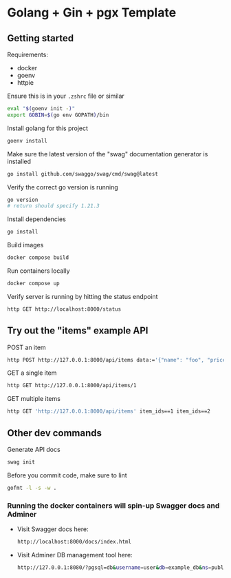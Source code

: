 # Golang + Gin + pgx Template

## Getting started

Requirements:
- docker
- goenv
- httpie

Ensure this is in your `.zshrc` file or similar
```sh
eval "$(goenv init -)"
export GOBIN=$(go env GOPATH)/bin
```

Install golang for this project
```sh
goenv install
```

Make sure the latest version of the "swag" documentation generator is installed
```sh
go install github.com/swaggo/swag/cmd/swag@latest
```

Verify the correct go version is running
```sh
go version
# return should specify 1.21.3
```

Install dependencies
```sh
go install
```

Build images
```sh
docker compose build
```

Run containers locally
```sh
docker compose up
```

Verify server is running by hitting the status endpoint
```sh
http GET http://localhost:8000/status
```

## Try out the "items" example API

POST an item
```sh
http POST http://127.0.0.1:8000/api/items data:='{"name": "foo", "price": 3.14}'
```

GET a single item
```sh
http GET http://127.0.0.1:8000/api/items/1
```

GET multiple items
```sh
http GET 'http://127.0.0.1:8000/api/items' item_ids==1 item_ids==2
```

## Other dev commands

Generate API docs
```sh
swag init
```

Before you commit code, make sure to lint
```sh
gofmt -l -s -w .
```

### Running the docker containers will spin-up Swagger docs and Adminer

- Visit Swagger docs here:

    ```sh
    http://localhost:8000/docs/index.html
    ```

- Visit Adminer DB management tool here:

    ```sh
    http://127.0.0.1:8080/?pgsql=db&username=user&db=example_db&ns=public
    ```
